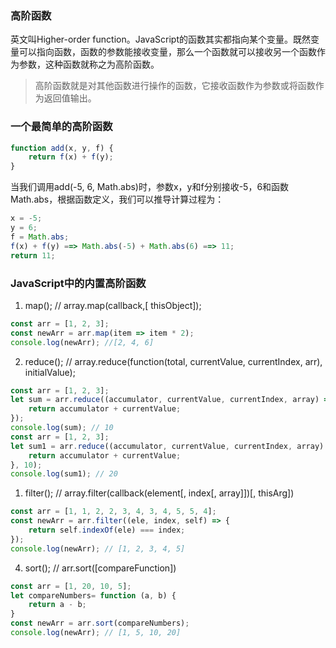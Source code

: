 
### 高阶函数

英文叫Higher-order function。JavaScript的函数其实都指向某个变量。既然变量可以指向函数，函数的参数能接收变量，那么一个函数就可以接收另一个函数作为参数，这种函数就称之为高阶函数。

>高阶函数就是对其他函数进行操作的函数，它接收函数作为参数或将函数作为返回值输出。

### 一个最简单的高阶函数

```js
function add(x, y, f) {
    return f(x) + f(y);
}
```

当我们调用add(-5, 6, Math.abs)时，参数x，y和f分别接收-5，6和函数Math.abs，根据函数定义，我们可以推导计算过程为：

```js
x = -5;
y = 6;
f = Math.abs;
f(x) + f(y) ==> Math.abs(-5) + Math.abs(6) ==> 11;
return 11;
```

### JavaScript中的内置高阶函数

1. map(); // array.map(callback,[ thisObject]);

```js
const arr = [1, 2, 3];
const newArr = arr.map(item => item * 2);
console.log(newArr); //[2, 4, 6]
```

2. reduce(); // array.reduce(function(total, currentValue, currentIndex, arr), initialValue);

```js
const arr = [1, 2, 3];
let sum = arr.reduce((accumulator, currentValue, currentIndex, array) => {
    return accumulator + currentValue;
});
console.log(sum); // 10
const arr = [1, 2, 3];
let sum1 = arr.reduce((accumulator, currentValue, currentIndex, array) => {
    return accumulator + currentValue;
}, 10);
console.log(sum1); // 20
```

1. filter(); // array.filter(callback(element[, index[, array]])[, thisArg])

```js
const arr = [1, 1, 2, 2, 3, 4, 3, 4, 5, 5, 4];
const newArr = arr.filter((ele, index, self) => {
    return self.indexOf(ele) === index;
});
console.log(newArr); // [1, 2, 3, 4, 5]
```

4. sort(); // arr.sort([compareFunction])

```js
const arr = [1, 20, 10, 5];
let compareNumbers= function (a, b) {
    return a - b;
}
const newArr = arr.sort(compareNumbers);
console.log(newArr); // [1, 5, 10, 20]
```
<!-- #### 自动计算高度class

https://codesandbox.io/s/gaojiezujian-8kvzu?file=/src/HocWindowInnerHeight/index.js


#### 自动计算高度hooks

https://codesandbox.io/s/gaojiezujian-8kvzu?file=/src/HocWindowInnerHeight/indexHook.js -->